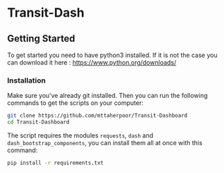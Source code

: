 # Transit-Dash

## Getting Started
To get started you need to have python3 installed. If it is not the case you can download it here : https://www.python.org/downloads/

### Installation
Make sure you've already git installed. Then you can run the following commands to get the scripts on your computer:
   ```sh
   git clone https://github.com/mttaherpoor/Transit-Dashboard
   cd Transit-Dashboard
   ```
The script requires the modules `requests`, `dash` and `dash_bootstrap_components`, you can install them all at once with this command:
```sh
pip install -r requirements.txt
```
